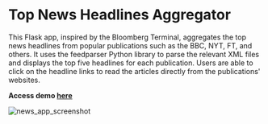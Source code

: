 # Top News Headlines Aggregator

This Flask app, inspired by the Bloomberg Terminal, aggregates the top news headlines from popular publications such as the BBC, NYT, FT, and others. It uses the feedparser Python library to parse the relevant XML files and displays the top five headlines for each publication. Users are able to click on the headline links to read the articles directly from the publications' websites.

**Access demo [here](https://news-app-dxf4.onrender.com/)**

![news_app_screenshot](https://user-images.githubusercontent.com/41703555/232328183-5e305541-89eb-496f-9218-ecbcda5ed4d1.jpg)
